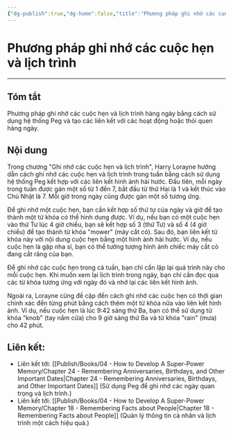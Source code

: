 ```yaml
---
{"dg-publish":true,"dg-home":false,"title":"Phương pháp ghi nhớ các cuộc hẹn và lịch trình","date":"2024-08-31","tags":["#sach","#memory","#How_to_Develop_A_Super_Power_Memory"],"Chương":"Chương23","dg-path":"Books/04 - How to Develop A Super-Power Memory/Chapter 23 - Remembering Appointments and Schedules.md","permalink":"/books/04-how-to-develop-a-super-power-memory/chapter-23-remembering-appointments-and-schedules/","dgPassFrontmatter":true,"updated":"2025-02-23T08:12:59.055+07:00"}
---
```


# Phương pháp ghi nhớ các cuộc hẹn và lịch trình
---
## Tóm tắt
Phương pháp ghi nhớ các cuộc hẹn và lịch trình hàng ngày bằng cách sử dụng hệ thống Peg và tạo các liên kết với các hoạt động hoặc thói quen hàng ngày.
## Nội dung
Trong chương "Ghi nhớ các cuộc hẹn và lịch trình", Harry Lorayne hướng dẫn cách ghi nhớ các cuộc hẹn và lịch trình trong tuần bằng cách sử dụng hệ thống Peg kết hợp với các liên kết hình ảnh hài hước. Đầu tiên, mỗi ngày trong tuần được gán một số từ 1 đến 7, bắt đầu từ thứ Hai là 1 và kết thúc vào Chủ Nhật là 7. Mỗi giờ trong ngày cũng được gán một số tương ứng.

Để ghi nhớ một cuộc hẹn, bạn cần kết hợp số thứ tự của ngày và giờ để tạo thành một từ khóa có thể hình dung được. Ví dụ, nếu bạn có một cuộc hẹn vào thứ Tư lúc 4 giờ chiều, bạn sẽ kết hợp số 3 (thứ Tư) và số 4 (4 giờ chiều) để tạo thành từ khóa "mower" (máy cắt cỏ). Sau đó, bạn liên kết từ khóa này với nội dung cuộc hẹn bằng một hình ảnh hài hước. Ví dụ, nếu cuộc hẹn là gặp nha sĩ, bạn có thể tưởng tượng hình ảnh chiếc máy cắt cỏ đang cắt răng của bạn.

Để ghi nhớ các cuộc hẹn trong cả tuần, bạn chỉ cần lặp lại quá trình này cho mỗi cuộc hẹn. Khi muốn xem lại lịch trình trong ngày, bạn chỉ cần đọc qua các từ khóa tương ứng với ngày đó và nhớ lại các liên kết hình ảnh.

Ngoài ra, Lorayne cũng đề cập đến cách ghi nhớ các cuộc hẹn có thời gian chính xác đến từng phút bằng cách thêm một từ khóa nữa vào liên kết hình ảnh. Ví dụ, nếu cuộc hẹn là lúc 9:42 sáng thứ Ba, bạn có thể sử dụng từ khóa "knob" (tay nắm cửa) cho 9 giờ sáng thứ Ba và từ khóa "rain" (mưa) cho 42 phút.

## **Liên kết**:
- Liên kết tới: [[Publish/Books/04 - How to Develop A Super-Power Memory/Chapter 24 - Remembering Anniversaries, Birthdays, and Other Important Dates\|Chapter 24 - Remembering Anniversaries, Birthdays, and Other Important Dates]] (Sử dụng Peg để ghi nhớ các ngày quan trọng và lịch trình.)
- Liên kết tới: [[Publish/Books/04 - How to Develop A Super-Power Memory/Chapter 18 - Remembering Facts about People\|Chapter 18 - Remembering Facts about People]] (Quản lý thông tin cá nhân và lịch trình một cách hiệu quả.)